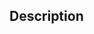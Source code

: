<!--
  Have any questions? Ask in this Pull Request and I will be happy to help. :)
-->

## Description

<!-- Describe the issue that you're seeing. -->
